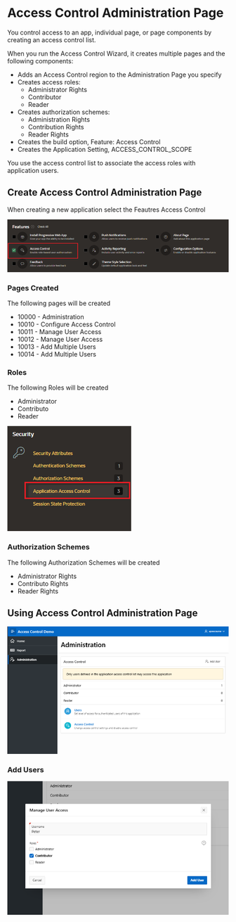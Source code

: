 # Access Control Administration Page

You control access to an app, individual page, or page components by creating an access control list.

When you run the Access Control Wizard, it creates multiple pages and the following components:

- Adds an Access Control region to the Administration Page you specify
- Creates access roles:
  - Administrator Rights
  - Contributor
  - Reader
- Creates authorization schemes:
  - Administration Rights
  - Contribution Rights
  - Reader Rights
- Creates the build option, Feature: Access Control
- Creates the Application Setting, ACCESS_CONTROL_SCOPE

You use the access control list to associate the access roles with application users.

## Create Access Control Administration Page

When creating a new application select the Feautres Access Control

![Access Control Enable](images/access_control_enable.png)

### Pages Created

The following pages will be created

- 10000 - Administration
- 10010 - Configure Access Control
- 10011 - Manage User Access
- 10012 - Manage User Access
- 10013 - Add Multiple Users
- 10014 - Add Multiple Users

### Roles

The following Roles will be created

- Administrator
- Contributo
- Reader

![Application Access Control](images/application_access_control.png)

### Authorization Schemes

The following Authorization Schemes will be created

- Administrator Rights
- Contributo Rights
- Reader Rights

## Using Access Control Administration Page

![Adminitration](images/access_control_page.png)

### Add Users

![Create User](images/access_control_create_user.png)
